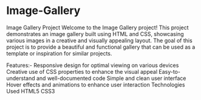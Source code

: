# Image-Gallery
Image Gallery Project
Welcome to the Image Gallery project! This project demonstrates an image gallery built using HTML and CSS, showcasing various images in a creative and visually appealing layout. The goal of this project is to provide a beautiful and functional gallery that can be used as a template or inspiration for similar projects.

Features:-
Responsive design for optimal viewing on various devices
Creative use of CSS properties to enhance the visual appeal
Easy-to-understand and well-documented code
Simple and clean user interface
Hover effects and animations to enhance user interaction
Technologies Used
HTML5
CSS3
